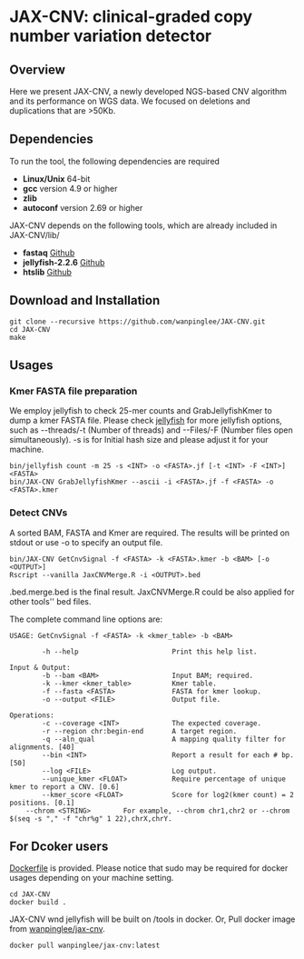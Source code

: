 # JAX-CNV: clinical-graded copy number variation detector

## Overview
Here we present JAX-CNV, a newly developed NGS-based CNV algorithm and its performance on WGS data. We focused on deletions and duplications that are >50Kb.

## Dependencies
To run the tool, the following dependencies are required
  * **Linux/Unix**    64-bit
  * **gcc**    version 4.9 or higher
  * **zlib**
  * **autoconf**    version 2.69 or higher

JAX-CNV depends on the following tools, which are already included in JAX-CNV/lib/
  * **fastaq**    [Github](https://github.com/wanpinglee/fastaq/tree/dd2ed1c12863856996e25a88950aecdc4a18aeb7)
  * **jellyfish-2.2.6**    [Github](https://github.com/gmarcais/Jellyfish/releases/tag/v2.2.6)
  * **htslib**    [Github](https://github.com/samtools/htslib/tree/b8941e42e1962a026ff1f742df1a66c7edddf89c)

## Download and Installation
```Shell
git clone --recursive https://github.com/wanpinglee/JAX-CNV.git
cd JAX-CNV
make
```

## Usages
### Kmer FASTA file preparation
We employ jellyfish to check 25-mer counts and GrabJellyfishKmer to dump a kmer FASTA file.
Please check [jellyfish](https://github.com/gmarcais/Jellyfish/releases/tag/v2.2.6) for more jellyfish options, such as --threads/-t (Number of threads) and --Files/-F (Number files open simultaneously). -s is for Initial hash size and please adjust it for your machine.
```
bin/jellyfish count -m 25 -s <INT> -o <FASTA>.jf [-t <INT> -F <INT>] <FASTA>
bin/JAX-CNV GrabJellyfishKmer --ascii -i <FASTA>.jf -f <FASTA> -o <FASTA>.kmer
```

### Detect CNVs
A sorted BAM, FASTA and Kmer are required. The results will be printed on stdout or use -o to specify an output file.
```
bin/JAX-CNV GetCnvSignal -f <FASTA> -k <FASTA>.kmer -b <BAM> [-o <OUTPUT>]
Rscript --vanilla JaxCNVMerge.R -i <OUTPUT>.bed
```
<OUTPUT>.bed.merge.bed is the final result. JaxCNVMerge.R could be also applied for other tools'' bed files.

The complete command line options are:
```
USAGE: GetCnvSignal -f <FASTA> -k <kmer_table> -b <BAM>

        -h --help                       Print this help list.

Input & Output:
        -b --bam <BAM>                  Input BAM; required.
        -k --kmer <kmer_table>          Kmer table.
        -f --fasta <FASTA>              FASTA for kmer lookup.
        -o --output <FILE>              Output file.

Operations:
        -c --coverage <INT>             The expected coverage.
        -r --region chr:begin-end       A target region.
        -q --aln_qual                   A mapping quality filter for alignments. [40]
        --bin <INT>                     Report a result for each # bp. [50]
        --log <FILE>                    Log output.
        --unique_kmer <FLOAT>           Require percentage of unique kmer to report a CNV. [0.6]
        --kmer_score <FLOAT>            Score for log2(kmer count) = 2 positions. [0.1]
	--chrom <STRING>		For example, --chrom chr1,chr2 or --chrom $(seq -s "," -f "chr%g" 1 22),chrX,chrY.
```

## For Dcoker users
[Dockerfile](Dockerfile) is provided. Please notice that sudo may be required for docker usages depending on your machine setting.
```
cd JAX-CNV
docker build .
```
JAX-CNV wnd jellyfish will be built on /tools in docker.
Or, Pull docker image from [wanpinglee/jax-cnv](https://cloud.docker.com/repository/docker/wanpinglee/jax-cnv).
```
docker pull wanpinglee/jax-cnv:latest
```
